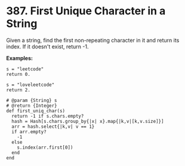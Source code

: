 # 387. First Unique Character in a String

Given a string, find the first non-repeating character in it and return its index. If it doesn't exist, return -1.

**Examples:**

```text
s = "leetcode"
return 0.

s = "loveleetcode"
return 2.
```



```text
# @param {String} s
# @return {Integer}
def first_uniq_char(s)
  return -1 if s.chars.empty?
  hash = Hash[s.chars.group_by{|x| x}.map{|k,v|[k,v.size]}]
  arr = hash.select{|k,v| v == 1}
  if arr.empty?
    -1
  else
    s.index(arr.first[0])
  end
end
```

